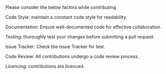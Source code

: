 Please consider the below factors while contributing

Code Style:
maintain a constant code style for readability.

Documentation:
Ensure well-documented code for effective collaboration.

Testing:
thoroughly test your changes before submitting a pull request.

Issue Tracker:
Check the Issue Tracker for test.

Code Review:
All contributions undergo a code review process.

Licencing:
contributions are licenced.

